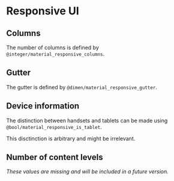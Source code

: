 # Responsive UI

## Columns

The number of columns is defined by `@integer/material_responsive_columns`.


## Gutter

The gutter is defined by `@dimen/material_responsive_gutter`.


## Device information

The distinction between handsets and tablets can be made using `@bool/material_responsive_is_tablet`.

This disctinction is arbitrary and might be irrelevant.


## Number of content levels 

*These values are missing and will be included in a future version.*

